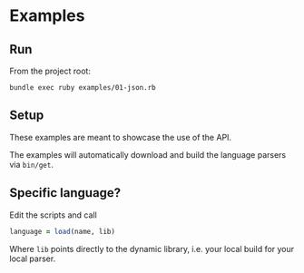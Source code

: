 # Examples

## Run

From the project root:

```console
bundle exec ruby examples/01-json.rb
```

## Setup

These examples are meant to showcase the use of the API.

The examples will automatically download and build the language parsers via
`bin/get`.

## Specific language?

Edit the scripts and call 

```ruby
language = load(name, lib)
```

Where `lib` points directly to the dynamic library, i.e. your local build for
your local parser.
